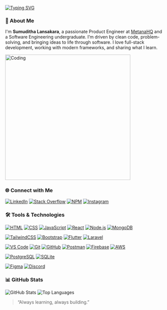 [![Typing SVG](https://readme-typing-svg.demolab.com?font=Poppins&weight=600&pause=1000&color=B5F732&background=FFFFFF00&vCenter=true&width=435&lines=Hi+%F0%9F%91%8B%2C+I'm+Sumuditha+Lansakara;Product+Engineer+%40+MetanaHQ;Software+Engineering+Undergraduate)](https://git.io/typing-svg)

### 👋 About Me
I'm **Sumuditha Lansakara**, a passionate Product Engineer at [MetanaHQ](https://metana.io) and a Software Engineering undergraduate. I’m driven by clean code, problem-solving, and bringing ideas to life through software. I love full-stack development, working with modern frameworks, and sharing what I learn.

<img alt="Coding" width="400" src="https://media.tenor.com/w0v-KYiUNXoAAAAd/family-guy-peter-griffin.gif" />

### 🌐 Connect with Me
[![LinkedIn](https://skillicons.dev/icons?i=linkedin&theme=dark)](https://www.linkedin.com/in/sumuditha-lansakara/)
[![Stack Overflow](https://skillicons.dev/icons?i=stackoverflow&theme=dark)](https://stackoverflow.com/users/21833157/sumuditha-lansakara)
[![NPM](https://skillicons.dev/icons?i=npm&theme=dark)](https://www.npmjs.com/~laxnz)
[![Instagram](https://skillicons.dev/icons?i=instagram&theme=dark)](https://www.instagram.com/lanzbutcoding/)

### 🛠️ Tools & Technologies

[![HTML](https://skillicons.dev/icons?i=html&theme=dark)](https://skillicons.dev)
[![CSS](https://skillicons.dev/icons?i=css&theme=dark)](https://skillicons.dev)
[![JavaScript](https://skillicons.dev/icons?i=js&theme=dark)](https://skillicons.dev)
[![React](https://skillicons.dev/icons?i=react&theme=dark)](https://skillicons.dev)
[![Node.js](https://skillicons.dev/icons?i=nodejs&theme=dark)](https://skillicons.dev)
[![MongoDB](https://skillicons.dev/icons?i=mongodb&theme=dark)](https://skillicons.dev)
  
[![TailwindCSS](https://skillicons.dev/icons?i=tailwind&theme=dark)](https://skillicons.dev)
[![Bootstrap](https://skillicons.dev/icons?i=bootstrap&theme=dark)](https://skillicons.dev)
[![Flutter](https://skillicons.dev/icons?i=flutter&theme=dark)](https://skillicons.dev)
[![Laravel](https://skillicons.dev/icons?i=laravel&theme=dark)](https://skillicons.dev)
 
[![VS Code](https://skillicons.dev/icons?i=vscode&theme=dark)](https://skillicons.dev)
[![Git](https://skillicons.dev/icons?i=git&theme=dark)](https://skillicons.dev)
[![GitHub](https://skillicons.dev/icons?i=github&theme=dark)](https://skillicons.dev)
[![Postman](https://skillicons.dev/icons?i=postman&theme=dark)](https://skillicons.dev)
[![Firebase](https://skillicons.dev/icons?i=firebase&theme=dark)](https://skillicons.dev)
[![AWS](https://skillicons.dev/icons?i=aws&theme=dark)](https://skillicons.dev)

[![PostgreSQL](https://skillicons.dev/icons?i=postgres&theme=dark)](https://skillicons.dev)
[![SQLite](https://skillicons.dev/icons?i=sqlite&theme=dark)](https://skillicons.dev)

[![Figma](https://skillicons.dev/icons?i=figma&theme=dark)](https://skillicons.dev)
[![Discord](https://skillicons.dev/icons?i=discord&theme=dark)](https://skillicons.dev)

### 📊 GitHub Stats
![GitHub Stats](https://github-readme-stats.vercel.app/api?username=laxnz&show_icons=true&theme=dark&cache_seconds=1800&locale=en)
![Top Languages](https://github-readme-stats.vercel.app/api/top-langs?username=laxnz&show_icons=true&theme=dark&locale=en&layout=compact)


> “Always learning, always building.”
